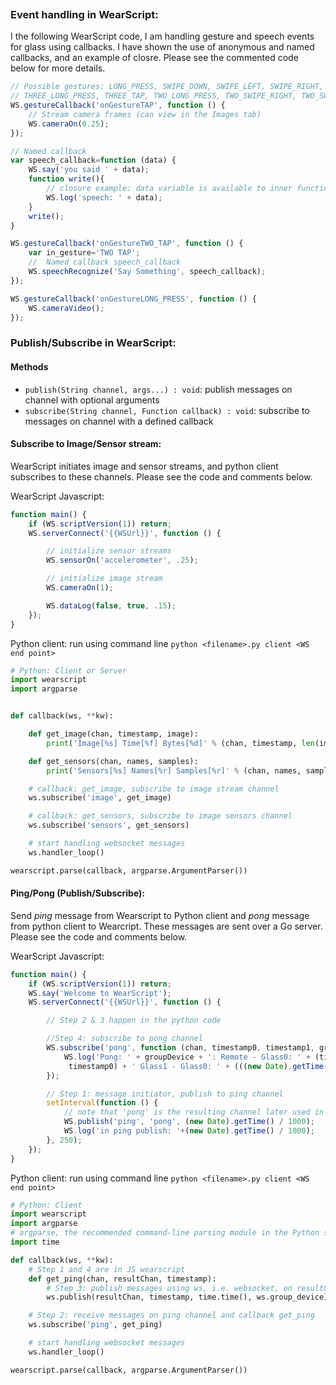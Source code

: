 
```javascript
```

### Event handling in WearScript:

I the following WearScript code, I am handling gesture and speech events for glass using callbacks. I have shown the use of anonymous and named callbacks, and an example of closre. Please see the commented code below for more details.

```javascript
// Possible gestures: LONG_PRESS, SWIPE_DOWN, SWIPE_LEFT, SWIPE_RIGHT, TAP, TWO_TAP
// THREE_LONG_PRESS, THREE_TAP, TWO_LONG_PRESS, TWO_SWIPE_RIGHT, TWO_SWIPE_UP, 
WS.gestureCallback('onGestureTAP', function () {
    // Stream camera frames (can view in the Images tab)
    WS.cameraOn(0.25);
});

// Named callback
var speech_callback=function (data) {
    WS.say('you said ' + data);
    function write(){
        // closure example: data variable is available to inner function
        WS.log('speech: ' + data);
    }
    write();
}

WS.gestureCallback('onGestureTWO_TAP', function () {
    var in_gesture='TWO TAP';
    //  Named callback speech_callback
    WS.speechRecognize('Say Something', speech_callback);
});

WS.gestureCallback('onGestureLONG_PRESS', function () {
    WS.cameraVideo();
});
```

### Publish/Subscribe in WearScript:

#### Methods

* ```publish(String channel, args...) : void```: publish messages on channel with optional arguments
* ```subscribe(String channel, Function callback) : void```: subscribe to messages on channel with a defined callback

#### Subscribe to Image/Sensor stream:

WearScript initiates image and sensor streams, and python client subscribes to these channels. Please see the code and comments below.

WearScript Javascript:

```javascript
function main() {
    if (WS.scriptVersion(1)) return;
    WS.serverConnect('{{WSUrl}}', function () {

    	// initialize sensor streams
        WS.sensorOn('accelerometer', .25);

        // initialize image stream
        WS.cameraOn(1);

        WS.dataLog(false, true, .15);
    });
}
```

Python client: run using command line ```python <filename>.py client <WS end point>``` 

```python
# Python: Client or Server
import wearscript
import argparse


def callback(ws, **kw):

    def get_image(chan, timestamp, image):
        print('Image[%s] Time[%f] Bytes[%d]' % (chan, timestamp, len(image)))

    def get_sensors(chan, names, samples):
        print('Sensors[%s] Names[%r] Samples[%r]' % (chan, names, samples))

    # callback: get_image, subscribe to image stream channel  
    ws.subscribe('image', get_image)

    # callback: get_sensors, subscribe to image sensors channel 
    ws.subscribe('sensors', get_sensors)

    # start handling websocket messages
    ws.handler_loop()

wearscript.parse(callback, argparse.ArgumentParser())
```

#### Ping/Pong (Publish/Subscribe): 
Send *ping* message from Wearscript to Python client and *pong* message from python client to Wearcript. These messages are sent over a Go server. Please see the code and comments below.

WearScript Javascript:

```javascript
function main() {
    if (WS.scriptVersion(1)) return;
    WS.say('Welcome to WearScript');
    WS.serverConnect('{{WSUrl}}', function () {

    	// Step 2 & 3 happen in the python code

    	//Step 4: subscribe to pong channel
        WS.subscribe('pong', function (chan, timestamp0, timestamp1, groupDevice) {
            WS.log('Pong: ' + groupDevice + ': Remote - Glass0: ' + (timestamp1 -
             timestamp0) + ' Glass1 - Glass0: ' + (((new Date).getTime() / 1000) - timestamp0));
        });

        // Step 1: message initiator, publish to ping channel
        setInterval(function () {
        	// note that 'pong' is the resulting channel later used in the client
            WS.publish('ping', 'pong', (new Date).getTime() / 1000);
            WS.log('in ping publish: '+(new Date).getTime() / 1000);
        }, 250);
    });
}
```

Python client: run using command line ```python <filename>.py client <WS end point>```

```python
# Python: Client
import wearscript
import argparse
# argparse, the recommended command-line parsing module in the Python standard library. 
import time

def callback(ws, **kw):
	# Step 1 and 4 are in JS wearscript
    def get_ping(chan, resultChan, timestamp):
    	# Step 3: publish messages using ws, i.e. websocket, on resultChan
        ws.publish(resultChan, timestamp, time.time(), ws.group_device)

    # Step 2: receive messages on ping channel and callback get_ping   
    ws.subscribe('ping', get_ping)

    # start handling websocket messages
    ws.handler_loop()

wearscript.parse(callback, argparse.ArgumentParser())
```